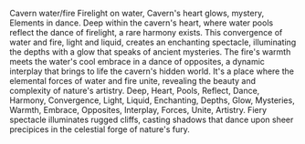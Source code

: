 Cavern water/fire
Firelight on water,
Cavern's heart glows, mystery,
Elements in dance.
Deep within the cavern's heart, where water pools reflect the dance of firelight, a rare harmony exists. This convergence of water and fire, light and liquid, creates an enchanting spectacle, illuminating the depths with a glow that speaks of ancient mysteries. The fire's warmth meets the water's cool embrace in a dance of opposites, a dynamic interplay that brings to life the cavern's hidden world. It's a place where the elemental forces of water and fire unite, revealing the beauty and complexity of nature's artistry.
Deep, Heart, Pools, Reflect, Dance, Harmony, Convergence, Light, Liquid, Enchanting, Depths, Glow, Mysteries, Warmth, Embrace, Opposites, Interplay, Forces, Unite, Artistry.
Fiery spectacle illuminates rugged cliffs, casting shadows that dance upon sheer precipices in the celestial forge of nature's fury.